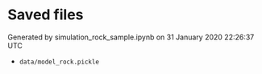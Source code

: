 # Saved files 


Generated by simulation_rock_sample.ipynb on 31 January 2020 22:26:37 UTC

*  `data/model_rock.pickle` 
